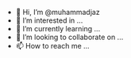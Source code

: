 - 👋 Hi, I’m @muhammadjaz
- 👀 I’m interested in ...
- 🌱 I’m currently learning ...
- 💞️ I’m looking to collaborate on ...
- 📫 How to reach me ...

<!---
muhammadjaz/muhammadjaz is a ✨ special ✨ repository because its `README.md` (this file) appears on your GitHub profile.
You can click the Preview link to take a look at your changes.
--->
